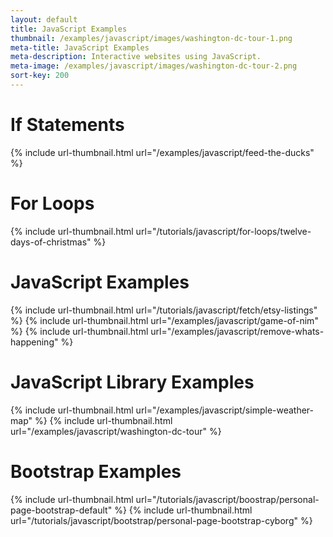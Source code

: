 ```yaml
---
layout: default
title: JavaScript Examples
thumbnail: /examples/javascript/images/washington-dc-tour-1.png
meta-title: JavaScript Examples
meta-description: Interactive websites using JavaScript.
meta-image: /examples/javascript/images/washington-dc-tour-2.png
sort-key: 200
---
```


# If Statements

{% include url-thumbnail.html url="/examples/javascript/feed-the-ducks" %}

# For Loops

{% include url-thumbnail.html url="/tutorials/javascript/for-loops/twelve-days-of-christmas" %}

# JavaScript Examples

{% include url-thumbnail.html url="/tutorials/javascript/fetch/etsy-listings" %}
{% include url-thumbnail.html url="/examples/javascript/game-of-nim" %}
{% include url-thumbnail.html url="/examples/javascript/remove-whats-happening" %}

# JavaScript Library Examples

{% include url-thumbnail.html url="/examples/javascript/simple-weather-map" %}
{% include url-thumbnail.html url="/examples/javascript/washington-dc-tour" %}

# Bootstrap Examples

{% include url-thumbnail.html url="/tutorials/javascript/boostrap/personal-page-bootstrap-default" %}
{% include url-thumbnail.html url="/tutorials/javascript/bootstrap/personal-page-bootstrap-cyborg" %}
